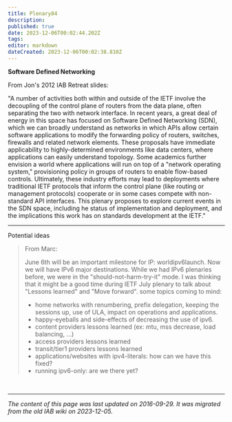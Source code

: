 ```yaml
---
title: Plenary84
description: 
published: true
date: 2023-12-06T00:02:44.202Z
tags: 
editor: markdown
dateCreated: 2023-12-06T00:02:38.810Z
---
```



**Software Defined Networking**

From Jon's 2012 IAB Retreat slides:

"A number of activities both within and outside of the IETF involve the decoupling of the control plane of routers from the data plane, often separating the two with network interface. In recent years, a great deal of energy in this space has focused on Software Defined Networking (SDN), which we can broadly understand as networks in which APIs allow certain software applications to modify the forwarding policy of routers, switches, firewalls and related network elements. These proposals have immediate applicability to highly-determined environments like data centers, where applications can easily understand topology. Some academics further envision a world where applications will run on top of a "network operating system," provisioning policy in groups of routers to enable flow-based controls. Ultimately, these industry efforts may lead to deployments where traditional IETF protocols that inform the control plane (like routing or management protocols) cooperate or in some cases compete with non-standard API interfaces. This plenary proposes to explore current events in the SDN space, including he status of implementation and deployment, and the implications this work has on standards development at the IETF."

---

Potential ideas

> From Marc:
> 
> June 6th will be an important milestone for IP: worldipv6launch.  Now we will have IPv6 major destinations. 
> While we had IPv6 plenaries before, we were in the "should-not-harm-try-it" mode. I was thinking that it might 
> be a good time during IETF July plenary to talk about "Lessons learned" and "Move forward".   some topics coming to mind:
> 
> - home networks with renumbering, prefix delegation, keeping the sessions up, use of ULA, impact on operations and applications.
> - happy-eyeballs and side-effects of decreasing the use of ipv6.
> - content providers lessons learned (ex: mtu, mss decrease, load balancing, …)
> - access providers lessons learned
> - transit/tier1 providers lessons learned
> - applications/websites with ipv4-literals: how can we have this fixed?
> - running ipv6-only: are we there yet?
> 
> 
&nbsp;
&nbsp;
&nbsp;

---

*The content of this page was last updated on 2016-09-29. It was migrated from the old IAB wiki on 2023-12-05.*